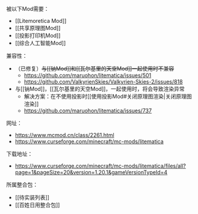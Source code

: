 被以下Mod需要：
- [[Litemoretica Mod]]
- [[共享原理图Mod]]
- [[投影打印机Mod]]
- [[综合人工智能Mod]]

兼容性：
- （已修复）~~与[[钠Mod]]和[[瓦尔基里的天空Mod]]一起使用时不兼容~~
  - https://github.com/maruohon/litematica/issues/501
  - https://github.com/ValkyrienSkies/Valkyrien-Skies-2/issues/818
- 与[[钠Mod]]，[[瓦尔基里的天空Mod]]，一起使用时，将会导致渲染异常
  - 解决方案：在不使用投影时[[使用投影Mod#关闭原理图渲染|关闭原理图渲染]]
  - https://github.com/maruohon/litematica/issues/737

网址：
- https://www.mcmod.cn/class/2261.html
- https://www.curseforge.com/minecraft/mc-mods/litematica

下载地址：
- https://www.curseforge.com/minecraft/mc-mods/litematica/files/all?page=1&pageSize=20&version=1.20.1&gameVersionTypeId=4

所属整合包：
- [[待实装列表]]
- [[百姓日用整合包]]